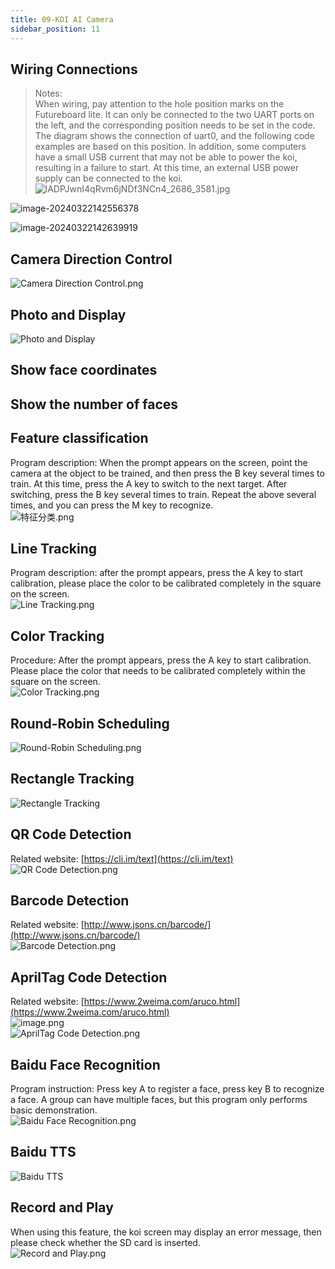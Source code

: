 ```yaml
---
title: 09-KOI AI Camera
sidebar_position: 11
---
```



## Wiring Connections
> Notes: <br />When wiring, pay attention to the hole position marks on the Futureboard lite. It can only be connected to the two UART ports on the left, and the corresponding position needs to be set in the code. The diagram shows the connection of uart0, and the following code examples are based on this position.
In addition, some computers have a small USB current that may not be able to power the koi, resulting in a failure to start. At this time, an external USB power supply can be connected to the koi.
![lADPJwnI4qRvm6jNDf3NCn4_2686_3581.jpg](https://learn.kittenbot.cn/2024md_pic/1694767632553-c09224fb-2c68-4ca7-850e-9e99ae12b862.jpeg)





![image-20240322142556378](https://learn.kittenbot.cn/2024md_pic/image-20240322142556378.png)



![image-20240322142639919](https://learn.kittenbot.cn/2024md_pic/image-20240322142639919.png)







## Camera Direction Control
![Camera Direction Control.png](1694766828627-0adde989-10a3-47aa-a73e-60bdeb82b89a.png)





## Photo and Display
![Photo and Display](1694766845121-e9f8904f-8301-43a1-8d5c-3c55de98aea8.png)





## Show face coordinates





## Show the number of faces





## Feature classification
Program description: When the prompt appears on the screen, point the camera at the object to be trained, and then press the B key several times to train. At this time, press the A key to switch to the next target. After switching, press the B key several times to train. Repeat the above several times, and you can press the M key to recognize.<br />![特征分类.png](1694766871781-ce4a5d6c-8e0c-4e42-b247-3a1fe0242415.png)





## Line Tracking
Program description: after the prompt appears, press the A key to start calibration, please place the color to be calibrated completely in the square on the screen.
<br />![Line Tracking.png](https://learn.kittenbot.cn/2024md_pic/1694766881532-501d7365-3fae-4028-8a35-66b38843a758.png)





## Color Tracking
Procedure: After the prompt appears, press the A key to start calibration. Please place the color that needs to be calibrated completely within the square on the screen.<br />![Color Tracking.png](1694766889461-d0e33c12-2f38-4205-938c-a944dec26640.png)





## Round-Robin Scheduling
![Round-Robin Scheduling.png](1694766943719-9b97b145-c46b-4083-995c-a4cd618fc1fb.png)





## Rectangle Tracking
![Rectangle Tracking](1694766951245-4845f2be-f21f-487e-b892-4cc8230447cd.png)





## QR Code Detection
Related website: [https://cli.im/text](https://cli.im/text)<br />![QR Code Detection.png](1694766960381-8caae171-ac56-43f9-a452-00f5be5e870d.png)





## Barcode Detection
Related website: [http://www.jsons.cn/barcode/](http://www.jsons.cn/barcode/)<br />![Barcode Detection.png](1694766967958-0aa6c4c2-b58c-4aa3-9b33-4321358123db.png)





## AprilTag Code Detection
Related website: [https://www.2weima.com/aruco.html](https://www.2weima.com/aruco.html)<br />![image.png](1694767759783-340afffa-e0a8-4d9e-a572-511811c98a33.png)<br />![AprilTag Code Detection.png](1694766974978-5e793e4a-a7f8-4111-a521-1cf2fec37f75.png)





## Baidu Face Recognition
Program instruction: Press key A to register a face, press key B to recognize a face. A group can have multiple faces, but this program only performs basic demonstration. <br />![Baidu Face Recognition.png](1694766982846-920275e5-e45c-40b6-a0c9-376a49423481.png)





## Baidu TTS
![Baidu TTS](1694766992984-4b3f91cd-f3f7-427b-949c-0d9419ac8683.png)





## Record and Play
When using this feature, the koi screen may display an error message, then please check whether the SD card is inserted.<br />![Record and Play.png](1694767054056-496c98c4-9030-4f53-bc6c-7f1f47353ac7.png)



